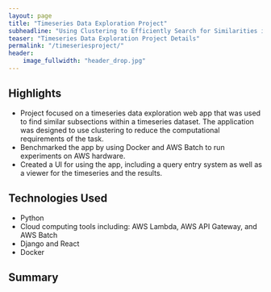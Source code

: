 ```yaml
---
layout: page
title: "Timeseries Data Exploration Project"
subheadline: "Using Clustering to Efficiently Search for Similarities in Timeseries Data"
teaser: "Timeseries Data Exploration Project Details"
permalink: "/timeseriesproject/"
header:
    image_fullwidth: "header_drop.jpg"
---
```


## Highlights

* Project focused on a timeseries data exploration web app that was used to find similar subsections within a timeseries dataset. The application was designed to use clustering to reduce the computational requirements of the task. 
* Benchmarked the app by using Docker and AWS Batch to run experiments on AWS hardware. 
* Created a UI for using the app, including a query entry system as well as a viewer for the timeseries and the results. 

## Technologies Used
* Python
* Cloud computing tools including: AWS Lambda, AWS API Gateway, and AWS Batch
* Django and React
* Docker

## Summary
